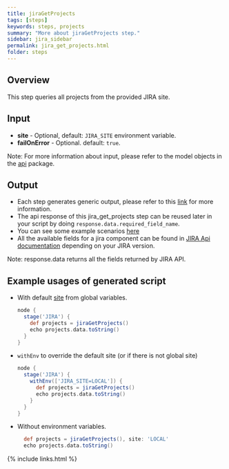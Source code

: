 ```yaml
---
title: jiraGetProjects
tags: [steps]
keywords: steps, projects
summary: "More about jiraGetProjects step."
sidebar: jira_sidebar
permalink: jira_get_projects.html
folder: steps
---
```


## Overview

This step queries all projects from the provided JIRA site.

## Input

* **site** - Optional, default: `JIRA_SITE` environment variable.
* **failOnError** - Optional. default: `true`.

Note: For more information about input, please refer to the model objects in the [api](https://github.com/jenkinsci/jira-steps-plugin/tree/master/src/main/java/org/thoughtslive/jenkins/plugins/jira/api) package.

## Output

* Each step generates generic output, please refer to this [link](config.html#common-response--error-handling) for more information.
* The api response of this jira_get_projects step can be reused later in your script by doing `response.data.required_field_name`.
* You can see some example scenarios [here](https://jenkinsci.github.io/jira-steps-plugin/common_usages.html)
* All the available fields for a jira component can be found in [JIRA Api documentation](https://docs.atlassian.com/jira/REST/) depending on your JIRA version.

Note: response.data returns all the fields returned by JIRA API.

## Example usages of generated script

* With default [site](config#environment-variables) from global variables.

  ```groovy
  node {
    stage('JIRA') {
      def projects = jiraGetProjects()
      echo projects.data.toString()
    }
  }
  ```
* `withEnv` to override the default site (or if there is not global site)

  ```groovy
  node {
    stage('JIRA') {
      withEnv(['JIRA_SITE=LOCAL']) {
        def projects = jiraGetProjects()
        echo projects.data.toString()
      }
    }
  }
  ```
* Without environment variables.

  ```groovy
    def projects = jiraGetProjects(), site: 'LOCAL'
    echo projects.data.toString()
  ```

{% include links.html %}
